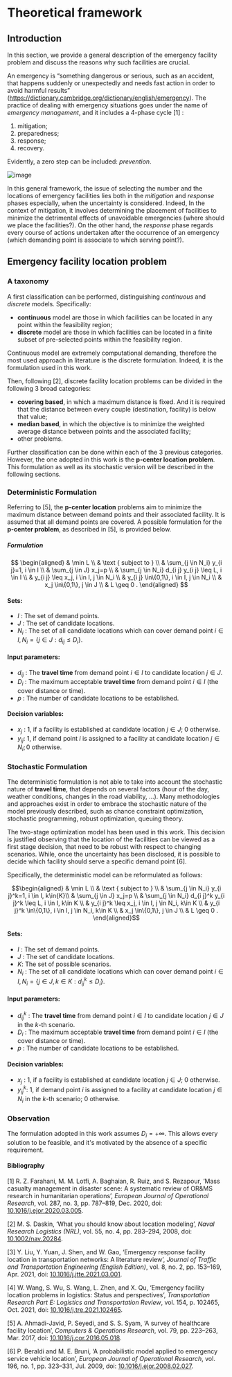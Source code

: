 # Theoretical framework

## Introduction
In this section, we provide a general description of the emergency facility problem and discuss the reasons why such facilities are crucial. 

An emergency is “something dangerous or serious, such as an accident, that happens suddenly or unexpectedly and needs fast action in order to avoid harmful results” (https://dictionary.cambridge.org/dictionary/english/emergency). The practice of dealing with emergency situations goes under the name of *emergency management*, and it includes a 4-phase cycle [1] :
1. mitigation;
2. preparedness;
3. response;
4. recovery.

Evidently, a zero step can be included: *prevention*.

![image](https://github.com/marco-scatassi/GeoSpatial-analysis/assets/96434607/85c72bf8-3036-4793-a3d1-32acc18909e7)

In this general framework, the issue of selecting the number and the locations of emergency facilities lies both in the *mitigation* and *response* phases especially, when the uncertainty is considered. Indeed, In the context of mitigation, it involves determining the placement of facilities to minimize the detrimental effects of unavoidable emergencies (where should we place the facilities?). On the other hand, the *response* phase regards every course of actions undertaken after the occurrence of an emergency (which demanding point is associate to which serving point?). 

## Emergency facility location problem
### A taxonomy
A first classification can be performed, distinguishing *continuous* and *discrete* models. Specifically:
- **continuous** model are those in which facilities can be located in any point within the feasibility region;
- **discrete** model are those in which facilities can be located in a finite subset of pre-selected points within the feasibility region.

Continuous model are extremely computational demanding, therefore the most used approach in literature is the discrete formulation. Indeed, it is the formulation used in this work.

Then, following [2], discrete facility location problems can be divided in the following 3 broad categories:
- **covering based**, in which a maximum distance is fixed. And it is required that the distance between every couple (destination, facility) is below that value;
- **median based**, in which the objective is to minimize the weighted average distance between points and the associated facility;
- other problems.

Further classification can be done within each of the 3 previous categories. However, the one adopted in this work is the **p-center location problem**. This formulation as well as its stochastic version will be described in the following sections.

### Deterministic Formulation 
Referring to [5], the **p-center location** problems aim to minimize the maximum distance between demand points and their associated facility. It is assumed that all demand points are covered. A possible formulation for the **p-center problem**, as described in [5], is provided below.

##### Formulation
$$
\begin{aligned}
& \min L \\
& \text { subject to } \\
& \sum_{j \in N_i} y_{i j}=1, i \in I \\
& \sum_{j \in J} x_j=p \\
& \sum_{j \in N_i} d_{i j} y_{i j} \leq L, i \in I \\
& y_{i j} \leq x_j, i \in I, j \in N_i \\
& y_{i j} \in\{0,1\}, i \in I, j \in N_i \\
& x_j \in\{0,1\}, j \in J \\
& L \geq 0 .
\end{aligned}
$$

#### Sets:
- $I$ : The set of demand points.
- $J$ : The set of candidate locations.
- $N_i$ : The set of all candidate locations which can cover demand point $i \in I, N_i=\{j \in J: d_{i j} \leq D_i\}$.

#### Input parameters:
- $d_{i j}$ : The **travel time** from demand point $i \in I$ to candidate location $j \in J$.
- $D_i$ : The maximum acceptable **travel time** from demand point $i \in I$ (the cover distance or time).
- $p$ : The number of candidate locations to be established.

#### Decision variables:
- $x_j$ : 1, if a facility is established at candidate location $j \in J$; 0 otherwise.
- $y_{i j}$: 1, if demand point $i$ is assigned to a facility at candidate location $j \in N_i ; 0$ otherwise.

### Stochastic Formulation 
The deterministic formulation is not able to take into account the stochastic nature of **travel time**, that depends on several factors (hour of the day, weather conditions, changes in the road viability, …). Many methodologies and approaches exist in order to embrace the stochastic nature of the model previously described, such as chance constraint optimization, stochastic programming, robust optimization, queuing theory.

The two-stage optimization model has been used in this work. This decision is justified observing that the location of the facilities can be viewed as a first stage decision, that need to be robust with respect to changing scenarios. While, once the uncertainty has been disclosed, it is possible to decide which facility should serve a specific demand point [6].

Specifically, the deterministic model can be reformulated as follows:

$$\begin{aligned}
& \min L \\
& \text { subject to } \\
& \sum_{j \in N_i} y_{i j}^k=1, i \in I, k\in{K}\\
& \sum_{j \in J} x_j=p \\
& \sum_{j \in N_i} d_{i j}^k y_{i j}^k \leq L, i \in I, k\in K \\
& y_{i j}^k \leq x_j, i \in I, j \in N_i, k\in K \\
& y_{i j}^k \in\{0,1\}, i \in I, j \in N_i, k\in K \\
& x_j \in\{0,1\}, j \in J \\
& L \geq 0 .
\end{aligned}$$

#### Sets:
- $I$ : The set of demand points.
- $J$ : The set of candidate locations.
- $K$: The set of possible scenarios.
- $N_i$ : The set of all candidate locations which can cover demand point $i \in I, N_i=\{j \in J, k\in K: d_{i j}^k \leq D_i\}$.

#### Input parameters:
- $d_{i j}^k$ : The **travel time** from demand point $i \in I$ to candidate location $j \in J$ in the $k$-th scenario.
- $D_i$ : The maximum acceptable **travel time** from demand point $i \in I$ (the cover distance or time).
- $p$ : The number of candidate locations to be established.

#### Decision variables:
- $x_j$ : 1, if a facility is established at candidate location $j \in J$; 0 otherwise.
- $y_{i j}^k$: 1, if demand point $i$ is assigned to a facility at candidate location $j \in N_i$ in the $k$-th scenario; $0$ otherwise.

### Observation 
The formulation adopted in this work assumes $D_i = +\infty$. This allows every solution to be feasible, and it's motivated by the absence of a specific requirement.

#### Bibliography
[1] R. Z. Farahani, M. M. Lotfi, A. Baghaian, R. Ruiz, and S. Rezapour, ‘Mass casualty management in disaster scene: A systematic review of OR&MS research in humanitarian operations’, _European Journal of Operational Research_, vol. 287, no. 3, pp. 787–819, Dec. 2020, doi: [10.1016/j.ejor.2020.03.005](https://doi.org/10.1016/j.ejor.2020.03.005).

[2] M. S. Daskin, ‘What you should know about location modeling’, _Naval Research Logistics (NRL)_, vol. 55, no. 4, pp. 283–294, 2008, doi: [10.1002/nav.20284](https://doi.org/10.1002/nav.20284).

[3] Y. Liu, Y. Yuan, J. Shen, and W. Gao, ‘Emergency response facility location in transportation networks: A literature review’, _Journal of Traffic and Transportation Engineering (English Edition)_, vol. 8, no. 2, pp. 153–169, Apr. 2021, doi: [10.1016/j.jtte.2021.03.001](https://doi.org/10.1016/j.jtte.2021.03.001).

[4] W. Wang, S. Wu, S. Wang, L. Zhen, and X. Qu, ‘Emergency facility location problems in logistics: Status and perspectives’, _Transportation Research Part E: Logistics and Transportation Review_, vol. 154, p. 102465, Oct. 2021, doi: [10.1016/j.tre.2021.102465](https://doi.org/10.1016/j.tre.2021.102465).

[5] A. Ahmadi-Javid, P. Seyedi, and S. S. Syam, ‘A survey of healthcare facility location’, _Computers & Operations Research_, vol. 79, pp. 223–263, Mar. 2017, doi: [10.1016/j.cor.2016.05.018](https://doi.org/10.1016/j.cor.2016.05.018).

[6] P. Beraldi and M. E. Bruni, ‘A probabilistic model applied to emergency service vehicle location’, _European Journal of Operational Research_, vol. 196, no. 1, pp. 323–331, Jul. 2009, doi: [10.1016/j.ejor.2008.02.027](https://doi.org/10.1016/j.ejor.2008.02.027).
